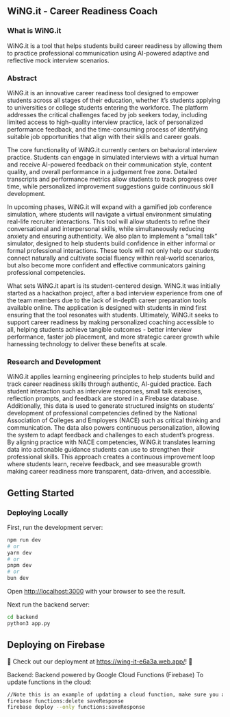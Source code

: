 ## WiNG.it - Career Readiness Coach

### What is WiNG.it
WiNG.it is a tool that helps students build career readiness by allowing them to practice professional communication using AI-powered adaptive and reflective mock interview scenarios.

### Abstract
WiNG.it is an innovative career readiness tool designed to empower students across all stages of their education, whether it’s students applying to universities or college students entering the workforce. The platform addresses the critical challenges faced by job seekers today, including limited access to high-quality interview practice, lack of personalized performance feedback, and the time-consuming process of identifying suitable job opportunities that align with their skills and career goals.

The core functionality of WiNG.it currently centers on behavioral interview practice. Students can engage in simulated interviews with a virtual human and receive AI-powered feedback on their communication style, content quality, and overall performance in a judgement free zone. Detailed transcripts and performance metrics allow students to track progress over time, while personalized improvement suggestions guide continuous skill development.

In upcoming phases, WiNG.it will expand with a gamified job conference simulation, where students will navigate a virtual environment simulating real-life recruiter interactions. This tool will allow students to refine their conversational and interpersonal skills, while simultaneously reducing anxiety and ensuring authenticity. We also plan to implement a “small talk” simulator, designed to help students build confidence in either informal or formal professional interactions. These tools will not only help our students connect naturally and cultivate social fluency within real-world scenarios, but also become more confident and effective communicators gaining professional competencies. 

What sets WiNG.it apart is its student-centered design. WiNG.it was initially started as a hackathon project, after a bad interview experience from one of the team members due to the lack of in-depth career preparation tools available online. The application is designed with students in mind first ensuring that the tool resonates with students. Ultimately, WiNG.it seeks to support career readiness by making personalized coaching accessible to all, helping students achieve tangible outcomes - better interview performance, faster job placement, and more strategic career growth while harnessing technology to deliver these benefits at scale.

### Research and Development
WiNG.it applies learning engineering principles to help students build and track career readiness skills through authentic, AI-guided practice. Each student interaction such as interview responses, small talk exercises, reflection prompts, and feedback are stored in a Firebase database. Additionally, this data is used to generate structured insights on students’ development of professional competencies defined by the National Association of Colleges and Employers (NACE) such as critical thinking and communication. The data also powers continuous personalization, allowing the system to adapt feedback and challenges to each student’s progress. By aligning practice with NACE competencies, WiNG.it translates learning data into actionable guidance students can use to strengthen their professional skills. This approach creates a continuous improvement loop where students learn, receive feedback, and see measurable growth making career readiness more transparent, data-driven, and accessible.


## Getting Started

### Deploying Locally

First, run the development server:

```bash
npm run dev
# or
yarn dev
# or
pnpm dev
# or
bun dev
```

Open [http://localhost:3000](http://localhost:3000) with your browser to see the result.

Next run the backend server:

```bash
cd backend
python3 app.py
```

## Deploying on Firebase
🎉 Check out our deployment at https://wing-it-e6a3a.web.app/! 🎉

Backend: Backend powered by Google Cloud Functions (Firebase)
To update functions in the cloud:
```bash
//Note this is an example of updating a cloud function, make sure you are logged in first
firebase functions:delete saveResponse 
firebase deploy --only functions:saveResponse
```

